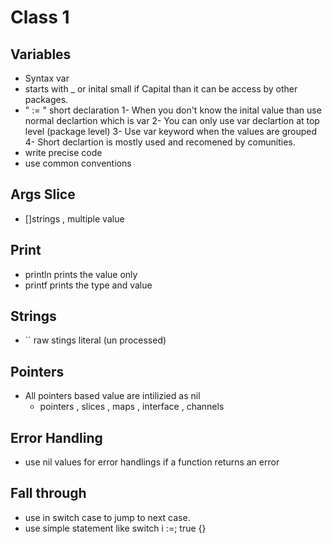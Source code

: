 # Class 1

## Variables

- Syntax var <name> <type>
- starts with \_ or inital small if Capital than it can be access by other packages.
- " := " short declaration
  1- When you don't know the inital value than use normal declartion which is var
  2- You can only use var declartion at top level (package level)
  3- Use var keyword when the values are grouped
  4- Short declartion is mostly used and recomened by comunities.
- write precise code
- use common conventions

## Args Slice

- []strings , multiple value

## Print
- println prints the value only
- printf prints the type and value 

## Strings
- `` raw stings literal (un processed)

## Pointers
- All pointers based value are intilizied as nil
  - pointers , slices , maps , interface , channels 

## Error Handling
- use nil values for error handlings if a function returns an error

## Fall through
- use in switch case to jump to next case.
- use simple statement like switch i :=; true {}
